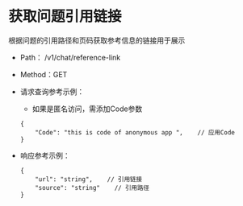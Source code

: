 # 获取问题引用链接

根据问题的引用路径和页码获取参考信息的链接用于展示

- Path： /v1/chat/reference-link
- Method：GET

- 请求查询参考示例：

    - 如果是匿名访问，需添加Code参数

    ```
    {
        "Code": "this is code of anonymous app ",    // 应用Code
    }
    ```
- 响应参考示例：

    ```
    {
        "url": "string",    // 引用链接
        "source": "string"    // 引用路径
    }
    ```